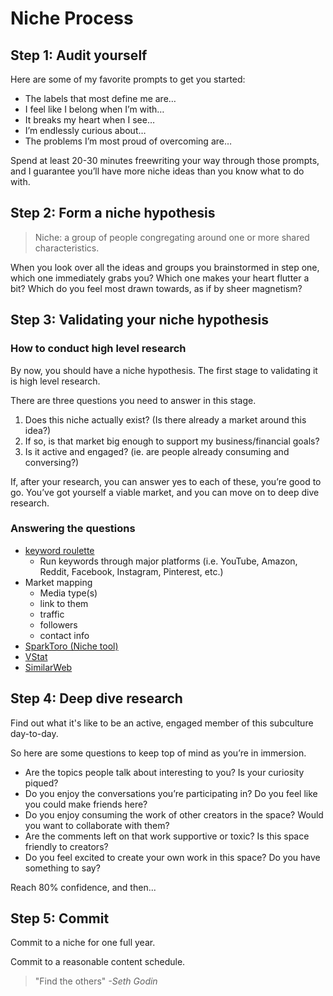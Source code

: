 # Niche Process

## Step 1: Audit yourself

Here are some of my favorite prompts to get you started:

- The labels that most define me are…
- I feel like I belong when I’m with…
- It breaks my heart when I see…
- I’m endlessly curious about…
- The problems I’m most proud of overcoming are…

Spend at least 20-30 minutes freewriting your way through those prompts, and I guarantee you’ll have more niche ideas than you know what to do with.

## Step 2: Form a niche hypothesis

> Niche: a group of people congregating around one or more shared characteristics.

When you look over all the ideas and groups you brainstormed in step one, which one immediately grabs you? Which one makes your heart flutter a bit? Which do you feel most drawn towards, as if by sheer magnetism?

## Step 3: Validating your niche hypothesis

### How to conduct high level research

By now, you should have a niche hypothesis. The first stage to validating it is high level research.

There are three questions you need to answer in this stage.

1. Does this niche actually exist? (Is there already a market around this idea?)
2. If so, is that market big enough to support my business/financial goals?
3. Is it active and engaged? (ie. are people already consuming and conversing?)

If, after your research, you can answer yes to each of these, you’re good to go. You’ve got yourself a viable market, and you can move on to deep dive research.

### Answering the questions

- [keyword roulette](https://www.notion.so/Keyword-Modifiers-c184e08d021e4b86ab3e971e0e64633a)
  - Run keywords through major platforms (i.e. YouTube, Amazon, Reddit, Facebook, Instagram, Pinterest, etc.)
- Market mapping
  - Media type(s)
  - link to them
  - traffic
  - followers
  - contact info
- [SparkToro (Niche tool)](https://sparktoro.com/)
- [VStat](https://vstat.info/)
- [SimilarWeb](https://www.similarweb.com/)

## Step 4: Deep dive research

Find out what it's like to be an active, engaged member of this subculture day-to-day.

So here are some questions to keep top of mind as you’re in immersion.

- Are the topics people talk about interesting to you? Is your curiosity piqued?
- Do you enjoy the conversations you’re participating in? Do you feel like you could make friends here?
- Do you enjoy consuming the work of other creators in the space? Would you want to collaborate with them?
- Are the comments left on that work supportive or toxic? Is this space friendly to creators?
- Do you feel excited to create your own work in this space? Do you have something to say?

Reach 80% confidence, and then...

## Step 5: Commit

Commit to a niche for one full year.

Commit to a reasonable content schedule.

> "Find the others" _-Seth Godin_
